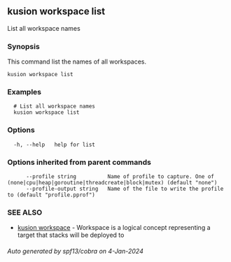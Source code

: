 ## kusion workspace list

List all workspace names

### Synopsis

This command list the names of all workspaces.

```
kusion workspace list
```

### Examples

```
  # List all workspace names
  kusion workspace list
```

### Options

```
  -h, --help   help for list
```

### Options inherited from parent commands

```
      --profile string          Name of profile to capture. One of (none|cpu|heap|goroutine|threadcreate|block|mutex) (default "none")
      --profile-output string   Name of the file to write the profile to (default "profile.pprof")
```

### SEE ALSO

* [kusion workspace](kusion_workspace.md)	 - Workspace is a logical concept representing a target that stacks will be deployed to

###### Auto generated by spf13/cobra on 4-Jan-2024

